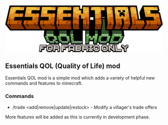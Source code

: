 ![banner](./pictures/eqol_banner.png)

## Essentials QOL (Quality of Life) mod

Essentials QOL mod is a simple mod which adds a variety of helpful new commands and features to minecraft.

### Commands

- /trade <villagerEntity> <add|remove|update|restock> - Modify a villager's trade offers

More features will be added as this is currently in development phase.